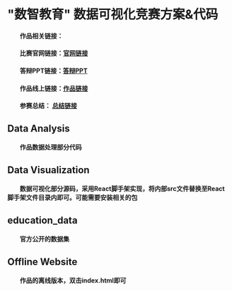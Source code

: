 # "数智教育" 数据可视化竞赛方案&代码

#### &emsp;&emsp;作品相关链接：



#### &emsp;&emsp;比赛官网链接：[官网链接](https://tianchi.aliyun.com/competition/entrance/231704/introduction?spm=5176.12281965.1006.1.835b24484p6EER)

#### &emsp;&emsp;答辩PPT链接：[答辩PPT](https://ambitionc-blog.oss-cn-hongkong.aliyuncs.com/Blog_Works/%E6%95%B0%E6%99%BA%E6%95%99%E8%82%B2%E7%AD%94%E8%BE%A9PPT.pdf)

#### &emsp;&emsp;作品线上链接：[作品链接](https://ashinzhang.github.io/work1/)

#### &emsp;&emsp;参赛总结： [总结链接](https://zhuanlan.zhihu.com/p/69391508)

## Data Analysis

#### &emsp;&emsp;作品数据处理部分代码



## Data Visualization

#### &emsp;&emsp;数据可视化部分源码，采用React脚手架实现，将内部src文件替换至React脚手架文件目录内即可。可能需要安装相关的包



## education_data

#### &emsp;&emsp;官方公开的数据集



## Offline Website

#### &emsp;&emsp;作品的离线版本，双击index.html即可
